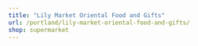 ```yaml
---
title: "Lily Market Oriental Food and Gifts"
url: /portland/lily-market-oriental-food-and-gifts/
shop: supermarket
---
```

